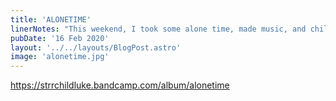 ```yaml
---
title: 'ALONETIME'
linerNotes: "This weekend, I took some alone time, made music, and chilled the hell out. And this is what I came up with. Made on a MacBook Pro using Logic Pro X and a Novation Launchkey Mini MKII"
pubDate: '16 Feb 2020'
layout: '../../layouts/BlogPost.astro'
image: 'alonetime.jpg'
---
```


https://strrchildluke.bandcamp.com/album/alonetime
